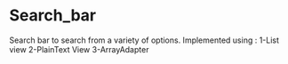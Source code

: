 # Search_bar
Search bar to search from a variety of options. Implemented using :
1-List view 
2-PlainText View 
3-ArrayAdapter
